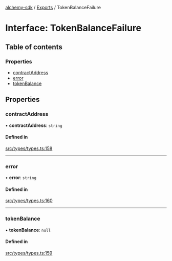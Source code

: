 [alchemy-sdk](../README.md) / [Exports](../modules.md) / TokenBalanceFailure

# Interface: TokenBalanceFailure

## Table of contents

### Properties

- [contractAddress](TokenBalanceFailure.md#contractaddress)
- [error](TokenBalanceFailure.md#error)
- [tokenBalance](TokenBalanceFailure.md#tokenbalance)

## Properties

### contractAddress

• **contractAddress**: `string`

#### Defined in

[src/types/types.ts:158](https://github.com/alchemyplatform/alchemy-sdk-js/blob/c9dbbf0/src/types/types.ts#L158)

___

### error

• **error**: `string`

#### Defined in

[src/types/types.ts:160](https://github.com/alchemyplatform/alchemy-sdk-js/blob/c9dbbf0/src/types/types.ts#L160)

___

### tokenBalance

• **tokenBalance**: ``null``

#### Defined in

[src/types/types.ts:159](https://github.com/alchemyplatform/alchemy-sdk-js/blob/c9dbbf0/src/types/types.ts#L159)
